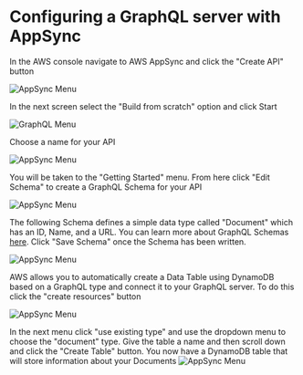 # Configuring a GraphQL server with AppSync

In the AWS console navigate to AWS AppSync and click the "Create API" button

![AppSync Menu](https://i.ibb.co/DD1pyHM/Screen-Shot-2021-05-27-at-11-09-03-AM.png)

In the next screen select the "Build from scratch" option and click Start

![GraphQL Menu](https://i.ibb.co/wrP3bDv/Screen-Shot-2021-05-27-at-11-10-51-AM.png)

Choose a name for your API

![AppSync Menu](https://i.ibb.co/SN2FJDN/Screen-Shot-2021-05-27-at-11-11-12-AM.png)

You will be taken to the "Getting Started" menu. From here click "Edit Schema" to create a GraphQL Schema for your API

![AppSync Menu](https://i.ibb.co/N6FSPdN/Screen-Shot-2021-05-27-at-11-09-03-AM.png)

The following Schema defines a simple data type called "Document" which has an ID, Name, and a URL. You can learn more about GraphQL Schemas [here](https://graphql.org/learn/schema/). Click "Save Schema" once the Schema has been written.

![AppSync Menu](https://i.ibb.co/N6FSPdN/Screen-Shot-2021-05-27-at-11-09-03-AM.png)

AWS allows you to automatically create a Data Table using DynamoDB based on a GraphQL type and connect it to your GraphQL server. To do this click the "create resources" button

![AppSync Menu](https://i.ibb.co/N6FSPdN/Screen-Shot-2021-05-27-at-11-09-03-AM.png)

In the next menu click "use existing type" and use the dropdown menu to choose the "document" type. Give the table a name and then scroll down and click the "Create Table" button. You now have a DynamoDB table that will store information about your Documents
![AppSync Menu](https://i.ibb.co/N6FSPdN/Screen-Shot-2021-05-27-at-11-09-03-AM.png)
